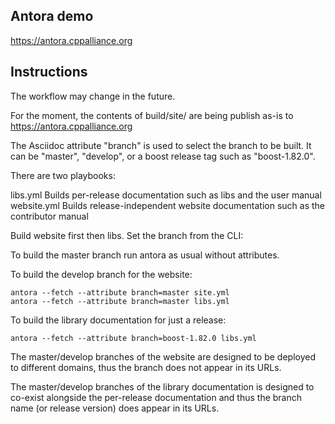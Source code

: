
## Antora demo  

https://antora.cppalliance.org  

## Instructions  

The workflow may change in the future.

For the moment, the contents of build/site/ are being publish as-is to https://antora.cppalliance.org  

The Asciidoc attribute "branch" is used to select the branch to be built.
It can be "master", "develop", or a boost release tag such as "boost-1.82.0".

There are two playbooks:

libs.yml        Builds per-release documentation such as libs and the user manual
website.yml     Builds release-independent website documentation such as the contributor manual

Build website first then libs. Set the branch from the CLI:

To build the master branch run antora as usual without attributes.

To build the develop branch for the website:
```
antora --fetch --attribute branch=master site.yml
antora --fetch --attribute branch=master libs.yml
```

To build the library documentation for just a release:

```
antora --fetch --attribute branch=boost-1.82.0 libs.yml
```

The master/develop branches of the website are designed to be
deployed to different domains, thus the branch does not appear
in its URLs.

The master/develop branches of the library documentation is
designed to co-exist alongside the per-release documentation
and thus the branch name (or release version) does appear
in its URLs.
